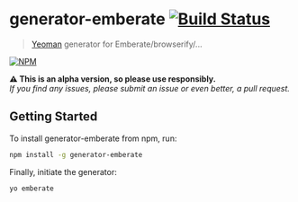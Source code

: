 # generator-emberate [![Build Status][travis-badge]][travis-badge-url]

> [Yeoman](http://yeoman.io) generator for Emberate/browserify/...

[![NPM](https://nodei.co/npm/generator-emberate.png?compact=true)](https://nodei.co/npm/generator-emberate/)

__:warning: This is an alpha version, so please use responsibly.__  
_If you find any issues, please submit an issue or even better, a pull request._


## Getting Started

To install generator-emberate from npm, run:

```bash
npm install -g generator-emberate
```

Finally, initiate the generator:

```bash
yo emberate
```

[travis-badge]: http://img.shields.io/travis/knownasilya/generator-emberate/master.svg?style=flat-square
[travis-badge-url]: https://travis-ci.org/knownasilya/generator-emberate
